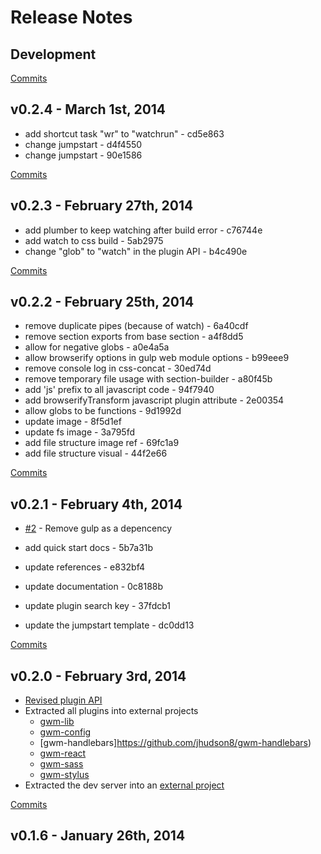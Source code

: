 # Release Notes

## Development

[Commits](https://github.com/jhudson8/gulp-web-modules/compare/v0.2.4...master)

## v0.2.4 - March 1st, 2014

- add shortcut task "wr" to "watchrun" - cd5e863
- change jumpstart - d4f4550
- change jumpstart - 90e1586

[Commits](https://github.com/jhudson8/gulp-web-modules/compare/v0.2.3...v0.2.4)

## v0.2.3 - February 27th, 2014

- add plumber to keep watching after build error - c76744e
- add watch to css build - 5ab2975
- change "glob" to "watch" in the plugin API - b4c490e

[Commits](https://github.com/jhudson8/gulp-web-modules/compare/v0.2.2...v0.2.3)

## v0.2.2 - February 25th, 2014

- remove duplicate pipes (because of watch) - 6a40cdf
- remove section exports from base section - a4f8dd5
- allow for negative globs - a0e4a5a
- allow browserify options in gulp web module options - b99eee9
- remove console log in css-concat - 30ed74d
- remove temporary file usage with section-builder - a80f45b
- add 'js' prefix to all javascript code - 94f7940
- add browserifyTransform javascript plugin attribute - 2e00354
- allow globs to be functions - 9d1992d
- update image - 8f5d1ef
- update fs image - 3a795fd
- add file structure image ref - 69fc1a9
- add file structure visual - 44f2e66

[Commits](https://github.com/jhudson8/gulp-web-modules/compare/v0.2.1...v0.2.2)

## v0.2.1 - February 4th, 2014

- [#2](https://github.com/jhudson8/gulp-web-modules/issues/2) - Remove gulp as a depencency

- add quick start docs - 5b7a31b
- update references - e832bf4
- update documentation - 0c8188b
- update plugin search key - 37fdcb1
- update the jumpstart template - dc0dd13

[Commits](https://github.com/jhudson8/gulp-web-modules/compare/v0.2.0...v0.2.1)

## v0.2.0 - February 3rd, 2014

- [Revised plugin API](https://github.com/jhudson8/gulp-web-modules/blob/master/docs/plugin-api.md)
- Extracted all plugins into external projects
  - [gwm-lib](https://github.com/jhudson8/gwm-lib)
  - [gwm-config](https://github.com/jhudson8/gwm-config)
  - [gwm-handlebars]https://github.com/jhudson8/gwm-handlebars)
  - [gwm-react](https://github.com/jhudson8/gwm-react)
  - [gwm-sass](https://github.com/jhudson8/gwm-sass)
  - [gwm-stylus](https://github.com/jhudson8/gwm-stylus)
- Extracted the dev server into an [external project](https://github.com/jhudson8/gwm-dev-server)

[Commits](https://github.com/jhudson8/gulp-web-modules/compare/v0.1.6...v0.2.0)

## v0.1.6 - January 26th, 2014
